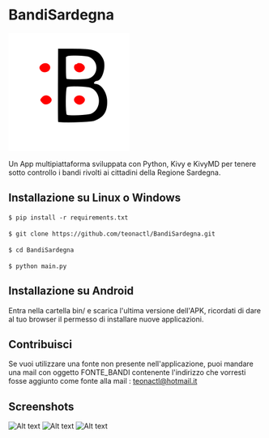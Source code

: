 # BandiSardegna
![Alt text](src/Blogo.png 
 "Bandi Sardegna Logo")


Un App multipiattaforma sviluppata con Python, Kivy e KivyMD per tenere sotto controllo i bandi rivolti ai cittadini della Regione Sardegna.


## Installazione su Linux o Windows

```
$ pip install -r requirements.txt

$ git clone https://github.com/teonactl/BandiSardegna.git

$ cd BandiSardegna

$ python main.py
```

## Installazione su Android

Entra nella cartella bin/ e scarica l'ultima versione dell'APK, ricordati di dare al tuo browser il permesso di installare nuove applicazioni.


## Contribuisci

Se vuoi utilizzare una fonte non presente nell'applicazione, puoi mandare una mail con oggetto FONTE_BANDI contenente l'indirizzo che vorresti fosse aggiunto come fonte alla mail : teonactl@hotmail.it


## Screenshots

![Alt text]( src/screenshot1.png, "Screenshot 1")
![Alt text]( src/screenshot2.png, "Screenshot 2")
![Alt text]( src/screenshot3.png, "Screenshot 3")


